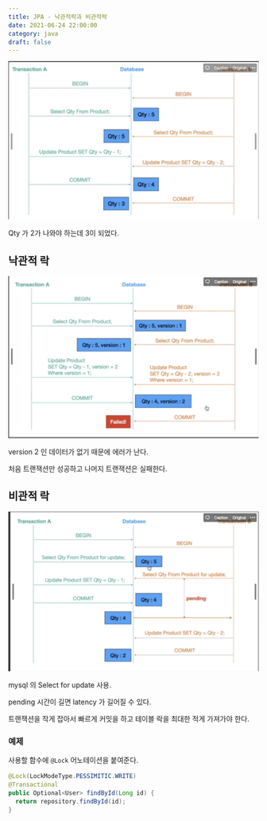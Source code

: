 ```yaml
---
title: JPA - 낙관적락과 비관적락
date: 2021-06-24 22:00:00
category: java
draft: false
---
```


![](./images/jpa-낙관적락과-비관적락-1.png)

Qty 가 2가 나와야 하는데 3이 되었다.

## 낙관적 락

![](./images/jpa-낙관적락과-비관적락-2.png)

version 2 인 데이터가 없기 때문에 에러가 난다.

처음 트랜잭션만 성공하고 나머지 트랜잭션은 실패한다.

## 비관적 락

![](./images/jpa-낙관적락과-비관적락-3.png)

mysql 의 Select for update 사용.

pending 시간이 길면 latency 가 길어질 수 있다.

트랜잭션을 작게 잡아서 빠르게 커밋을 하고 테이블 락을 최대한 적게 가져가야 한다.

### 예제

사용할 함수에 `@Lock` 어노테이션을 붙여준다.

```java
@Lock(LockModeType.PESSIMITIC.WRITE)
@Transactional
public Optional<User> findById(Long id) {
  return repository.findById(id);
}
```
